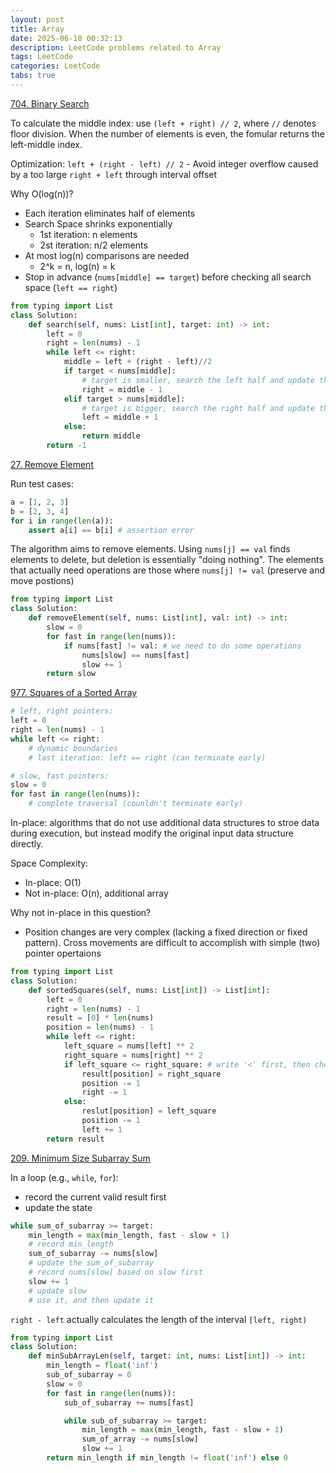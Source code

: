 ```yaml
---
layout: post
title: Array
date: 2025-06-10 00:32:13
description: LeetCode problems related to Array
tags: LeetCode
categories: LeetCode
tabs: true
---
```

[704. Binary Search](https://leetcode.com/problems/binary-search/description/)

To calculate the middle index: use `(left + right) // 2`, where `//` denotes floor division. When the number of elements is even, the fomular returns the left-middle index.

Optimization: `left + (right - left) // 2` - Avoid integer overflow caused by a too large `right + left` through interval offset

Why O(log(n))?
- Each iteration eliminates half of elements
- Search Space shrinks exponentially
    - 1st iteration: n elements
    - 2st iteration: n/2 elements
- At most log(n) comparisons are needed
    - 2^k = n, log(n) = k
- Stop in advance (`nums[middle] == target`) before checking all search space (`left == right`)

```python
from typing import List
class Solution:
    def search(self, nums: List[int], target: int) -> int:
        left = 0
        right = len(nums) - 1
        while left <= right:
            middle = left + (right - left)//2
            if target < nums[middle]: 
                # target is smaller, search the left half and update the right boundary
                right = middle - 1
            elif target > nums[middle]: 
                # target is bigger, search the right half and update the left boundary
                left = middle + 1
            else:
                return middle
        return -1
```

[27. Remove Element](https://leetcode.com/problems/remove-element/description/)

Run test cases:
```python
a = [1, 2, 3]
b = [2, 3, 4]
for i in range(len(a)):
    assert a[i] == b[i] # assertion error
```

The algorithm aims to remove elements. Using `nums[j] == val` finds elements to delete, but deletion is essentially "doing nothing". The elements that actually need operations are those where `nums[j] != val` (preserve and move postions)

```python
from typing import List
class Solution:
    def removeElement(self, nums: List[int], val: int) -> int:
        slow = 0
        for fast in range(len(nums)):
            if nums[fast] != val: # we need to do some operations 
                nums[slow] == nums[fast]
                slow += 1
        return slow
```

[977. Squares of a Sorted Array](https://leetcode.com/problems/squares-of-a-sorted-array/description/)

```python
# left, right pointers:
left = 0
right = len(nums) - 1
while left <= right:
    # dynamic boundaries
    # last iteration: left == right (can terminate early)
```

```python
# slow, fast pointers:
slow = 0
for fast in range(len(nums)):
    # complete traversal (counldn't terminate early)
```

In-place: algorithms that do not use additional data structures to stroe data during execution, but instead modify the original input data structure directly.

Space Complexity:
 - In-place: O(1)
 - Not in-place: O(n), additional array   

Why not in-place in this question?
 - Position changes are very complex (lacking a fixed direction or fixed pattern). Cross movements are difficult to accomplish with simple (two) pointer opertaions

```python
from typing import List
class Solution:
    def sortedSquares(self, nums: List[int]) -> List[int]:
        left = 0
        right = len(nums) - 1
        result = [0] * len(nums)
        position = len(nums) - 1
        while left <= right:
            left_square = nums[left] ** 2
            right_square = nums[right] ** 2
            if left_square <= right_square: # write '<' first, then check whether '=' works 
                result[position] = right_square
                position -= 1
                right -= 1
            else:
                reslut[position] = left_square
                position -= 1
                left += 1
        return result
```
[209. Minimum Size Subarray Sum](https://leetcode.com/problems/minimum-size-subarray-sum/description/)

In a loop (e.g., `while`, `for`):
 - record the current valid result first
 - update the state
```python
while sum_of_subarray >= target:
    min_length = max(min_length, fast - slow + 1) 
    # record min_length
    sum_of_subarray -= nums[slow] 
    # update the sum_of_subarray
    # record nums[slow] based on slow first
    slow += 1 
    # update slow
    # use it, and then update it
```

`right - left` actually calculates the length of the interval `[left, right)`

```python
from typing import List
class Solution:
    def minSubArrayLen(self, target: int, nums: List[int]) -> int:
        min_length = float('inf')
        sub_of_subarray = 0
        slow = 0
        for fast in range(len(nums)):
            sub_of_subarray += nums[fast]

            while sub_of_subarray >= target:
                min_length = max(min_length, fast - slow + 1)
                sum_of_array -= nums[slow]
                slow += 1
        return min_length if min_length != float('inf') else 0
```